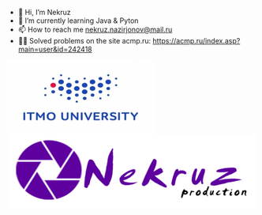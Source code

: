 - 👋 Hi, I’m Nekruz
- 🌱 I’m currently learning Java & Pyton
- 📫 How to reach me nekruz.nazirjonov@mail.ru
- 👨‍💻 Solved problems on the site acmp.ru: https://acmp.ru/index.asp?main=user&id=242418
<img align="left" width="300px" height="150px" src="https://github.com/nekruz03/semest4/blob/main/0.jpeg">

<img align="right" width="500px" height="150px" src="https://github.com/nekruz03/semest4/blob/main/NK%20Logo.jpg">


<!---
nekruz03/nekruz03 is a ✨ special ✨ repository because its `README.md` (this file) appears on your GitHub profile.
You can click the Preview link to take a look at your changes.
--->
